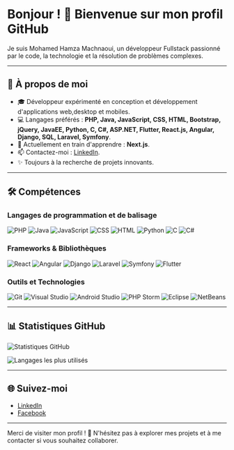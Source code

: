 # Bonjour ! 👋 Bienvenue sur mon profil GitHub

Je suis Mohamed Hamza Machnaoui, un développeur Fullstack passionné par le code, la technologie et la résolution de problèmes complexes.

---

## 🚀 À propos de moi

- 🎓 Développeur expérimenté en conception et développement d'applications web,desktop et mobiles.
- 💻 Langages préférés : **PHP, Java, JavaScript, CSS, HTML, Bootstrap, jQuery, JavaEE, Python, C, C#, ASP.NET, Flutter, React.js, Angular, Django, SQL, Laravel, Symfony**.
- 🌱 Actuellement en train d'apprendre : **Next.js**.
- 📫 Contactez-moi : [LinkedIn](https://ma.linkedin.com/in/mohamed-hamza-machnaoui).
- ✨ Toujours à la recherche de projets innovants.

---

## 🛠️ Compétences

### Langages de programmation et de balisage

![PHP](https://img.shields.io/badge/PHP-777BB4?style=for-the-badge&logo=php&logoColor=white)
![Java](https://img.shields.io/badge/Java-007396?style=for-the-badge&logo=java&logoColor=white)
![JavaScript](https://img.shields.io/badge/JavaScript-F7DF1E?style=for-the-badge&logo=javascript&logoColor=black)
![CSS](https://img.shields.io/badge/CSS-1572B6?style=for-the-badge&logo=css3&logoColor=white)
![HTML](https://img.shields.io/badge/HTML-E34F26?style=for-the-badge&logo=html5&logoColor=white)
![Python](https://img.shields.io/badge/Python-3776AB?style=for-the-badge&logo=python&logoColor=white)
![C](https://img.shields.io/badge/C-A8B9CC?style=for-the-badge&logo=c&logoColor=white)
![C#](https://img.shields.io/badge/C%23-239120?style=for-the-badge&logo=c-sharp&logoColor=white)

### Frameworks & Bibliothèques

![React](https://img.shields.io/badge/React-61DAFB?style=for-the-badge&logo=react&logoColor=black)
![Angular](https://img.shields.io/badge/Angular-DD0031?style=for-the-badge&logo=angular&logoColor=white)
![Django](https://img.shields.io/badge/Django-092E20?style=for-the-badge&logo=django&logoColor=white)
![Laravel](https://img.shields.io/badge/Laravel-FF2D20?style=for-the-badge&logo=laravel&logoColor=white)
![Symfony](https://img.shields.io/badge/Symfony-000000?style=for-the-badge&logo=symfony&logoColor=white)
![Flutter](https://img.shields.io/badge/Flutter-02569B?style=for-the-badge&logo=flutter&logoColor=white)

### Outils et Technologies

![Git](https://img.shields.io/badge/Git-F05032?style=for-the-badge&logo=git&logoColor=white)
![Visual Studio](https://img.shields.io/badge/Visual%20Studio-5C2D91?style=for-the-badge&logo=visual-studio&logoColor=white)
![Android Studio](https://img.shields.io/badge/Android%20Studio-3DDC84?style=for-the-badge&logo=android-studio&logoColor=white)
![PHP Storm](https://img.shields.io/badge/PHPStorm-000000?style=for-the-badge&logo=phpstorm&logoColor=white)
![Eclipse](https://img.shields.io/badge/Eclipse-2C2255?style=for-the-badge&logo=eclipse&logoColor=white)
![NetBeans](https://img.shields.io/badge/NetBeans-1B6AC6?style=for-the-badge&logo=apache-netbeans-ide&logoColor=white)

---

## 📊 Statistiques GitHub

![Statistiques GitHub](https://github-readme-stats.vercel.app/api?username=hamzamachnaoui&show_icons=true&theme=radical)

![Langages les plus utilisés](https://github-readme-stats.vercel.app/api/top-langs/?username=hamzamachnaoui&layout=compact&theme=radical)


---

## 🌐 Suivez-moi

- [LinkedIn](https://ma.linkedin.com/in/mohamed-hamza-machnaoui)
- [Facebook](https://facebook.com/hamza.machnaoui)

---

Merci de visiter mon profil ! 🙏 N'hésitez pas à explorer mes projets et à me contacter si vous souhaitez collaborer.
